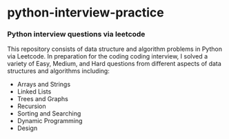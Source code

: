 # python-interview-practice
### Python interview questions via leetcode

This repository consists of data structure and algorithm problems in Python via Leetcode.
In preparation for the coding coding interview, I solved a variety of Easy, Medium, and Hard
questions from different aspects of data structures and algorithms including:
- Arrays and Strings
- Linked Lists
- Trees and Graphs
- Recursion
- Sorting and Searching
- Dynamic Programming
- Design
